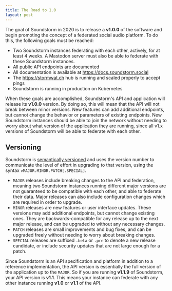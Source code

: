 ```yaml
---
title: The Road to 1.0
layout: post
---
```


The goal of Soundstorm in 2020 is to release a **v1.0.0** of the
software and begin promoting the concept of a federated social audio
platform. To do this, the following goals must be reached:

- Two Soundstorm instances federating with each other, actively, for at
  least 4 weeks. A Mastodon server must also be able to federate with
  these Soundstorm instances.
- All public API endpoints are documented
- All documentation is available at <https://docs.soundstorm.social>
- The <https://stormwat.ch> hub is running and scaled properly to accept pings
- Soundstorm is running in production on Kubernetes

When these goals are accomplished, Soundstorm's API and application will
release its **v1.0.0** version. By doing so, this will mean that the API
will not break between minor versions. New features can add additional
endpoints, but cannot change the behavior or parameters of existing
endpoints. New Soundstorm instances should be able to join the network
without needing to worry about what version of the application they are
running, since all v1.x versions of Soundstorm will be able to federate
with each other.

## Versioning

Soundstorm is [semantically versioned][] and uses the version number to
communicate the level of effort in upgrading to that version, using the
syntax `vMAJOR.MINOR.PATCH[.SPECIAL]`.

- `MAJOR` releases include breaking changes to the API and federation,
  meaning two Soundstorm instances running different major versions
  are not guaranteed to be compatible with each other, and able to
  federate their data. Major releases can also include configuration
  changes which are required in order to upgrade.
- `MINOR` releases are new features or user interface updates. These
  versions may add additional endpoints, but cannot change existing
  ones. They are backwards-compatible for any release up to the next
  major release, and can be upgraded to without any necessary changes.
- `PATCH` releases are small improvements and bug fixes, and can be
  upgraded freely without needing to worry about breaking changes.
- `SPECIAL` releases are suffixed `.beta` or `.pre` to denote a new
  release candidate, or include security updates that are not large
  enough for a patch.

Since Soundstorm is an API specification and platform in addition to a
reference implementation, the API version is essentially the full
version of the application up to the `MAJOR`. So if you are running
**v1.1.9** of Soundstorm, your API version is **v1.1**. This means your
instance can federate with any other instance running **v1.0** or
**v1.1** of the API.

[semantically versioned]: https://semver.org
